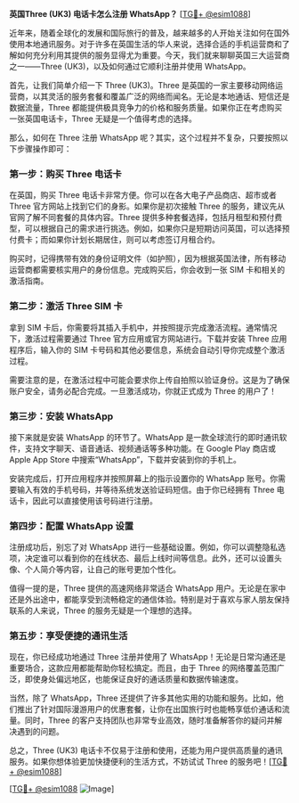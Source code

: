 **英国Three (UK3) 电话卡怎么注册 WhatsApp？** [[TG💪+ @esim1088](https://t.me/s/esim1088)]

近年来，随着全球化的发展和国际旅行的普及，越来越多的人开始关注如何在国外使用本地通讯服务。对于许多在英国生活的华人来说，选择合适的手机运营商和了解如何充分利用其提供的服务显得尤为重要。今天，我们就来聊聊英国三大运营商之一——Three (UK3)，以及如何通过它顺利注册并使用 WhatsApp。

首先，让我们简单介绍一下 Three (UK3)。Three 是英国的一家主要移动网络运营商，以其灵活的服务套餐和覆盖广泛的网络而闻名。无论是本地通话、短信还是数据流量，Three 都能提供极具竞争力的价格和服务质量。如果你正在考虑购买一张英国电话卡，Three 无疑是一个值得考虑的选择。

那么，如何在 Three 注册 WhatsApp 呢？其实，这个过程并不复杂，只要按照以下步骤操作即可：

### 第一步：购买 Three 电话卡

在英国，购买 Three 电话卡非常方便。你可以在各大电子产品商店、超市或者 Three 官方网站上找到它们的身影。如果你是初次接触 Three 的服务，建议先从官网了解不同套餐的具体内容。Three 提供多种套餐选择，包括月租型和预付费型，可以根据自己的需求进行挑选。例如，如果你只是短期访问英国，可以选择预付费卡；而如果你计划长期居住，则可以考虑签订月租合约。

购买时，记得携带有效的身份证明文件（如护照），因为根据英国法律，所有移动运营商都需要核实用户的身份信息。完成购买后，你会收到一张 SIM 卡和相关的激活指南。

### 第二步：激活 Three SIM 卡

拿到 SIM 卡后，你需要将其插入手机中，并按照提示完成激活流程。通常情况下，激活过程需要通过 Three 官方应用或官方网站进行。下载并安装 Three 应用程序后，输入你的 SIM 卡号码和其他必要信息，系统会自动引导你完成整个激活过程。

需要注意的是，在激活过程中可能会要求你上传自拍照以验证身份。这是为了确保账户安全，请务必配合完成。一旦激活成功，你就正式成为 Three 的用户了！

### 第三步：安装 WhatsApp

接下来就是安装 WhatsApp 的环节了。WhatsApp 是一款全球流行的即时通讯软件，支持文字聊天、语音通话、视频通话等多种功能。在 Google Play 商店或 Apple App Store 中搜索“WhatsApp”，下载并安装到你的手机上。

安装完成后，打开应用程序并按照屏幕上的指示设置你的 WhatsApp 账号。你需要输入有效的手机号码，并等待系统发送验证码短信。由于你已经拥有 Three 电话卡，因此可以直接使用该号码进行注册。

### 第四步：配置 WhatsApp 设置

注册成功后，别忘了对 WhatsApp 进行一些基础设置。例如，你可以调整隐私选项，决定谁可以看到你的在线状态、最后上线时间等信息。此外，还可以设置头像、个人简介等内容，让自己的账号更加个性化。

值得一提的是，Three 提供的高速网络非常适合 WhatsApp 用户。无论是在家中还是外出途中，都能享受到流畅稳定的通信体验。特别是对于喜欢与家人朋友保持联系的人来说，Three 的服务无疑是一个理想的选择。

### 第五步：享受便捷的通讯生活

现在，你已经成功地通过 Three 注册并使用了 WhatsApp！无论是日常沟通还是重要场合，这款应用都能帮助你轻松搞定。而且，由于 Three 的网络覆盖范围广泛，即使身处偏远地区，也能保证良好的通话质量和数据传输速度。

当然，除了 WhatsApp，Three 还提供了许多其他实用的功能和服务。比如，他们推出了针对国际漫游用户的优惠套餐，让你在出国旅行时也能畅享低价通话和流量。同时，Three 的客户支持团队也非常专业高效，随时准备解答你的疑问并解决遇到的问题。

总之，Three (UK3) 电话卡不仅易于注册和使用，还能为用户提供高质量的通讯服务。如果你想体验更加快捷便利的生活方式，不妨试试 Three 的服务吧！[[TG💪+ @esim1088](https://t.me/s/esim1088)]

[[TG💪+ @esim1088](https://t.me/s/esim1088) ![Image](https://i.postimg.cc/4NQfJmqS/Snipaste-2025-05-13-00-14-12.png)]